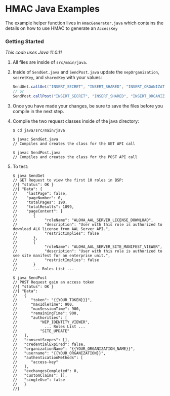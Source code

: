 # HMAC Java Examples

The example helper function lives in `HmacGenerator.java` which contains the details on how to use HMAC to generate an `AccessKey`

### Getting Started

_This code uses Java 11.0.11_

1. All files are inside of `src/main/java`.
1. Inside of `SendGet.java` and `SendPost.java` update the `nepOrganization`, `secretKey`, and `sharedKey` with your values:

   ```java
   SendGet.callGet("INSERT_SECRET", "INSERT_SHARED", "INSERT_ORGANIZATION");
   // or 
   SendPost.callPost("INSERT_SECRET", "INSERT_SHARED", "INSERT_ORGANIZATION");
   ```

1. Once you have made your changes, be sure to save the files before you compile in the next step.

1. Compile the two request classes inside of the java directory:

   ```console
   $ cd java/src/main/java
   ```

   ```console
   $ javac SendGet.java
   // Compiles and creates the class for the GET API call
   ```

   ```console
   $ javac SendPost.java
   // Compiles and creates the class for the POST API call
   ```

1. To test:

   ```console
   $ java SendGet
   // GET Request to view the first 10 roles in BSP:
   //{ "status": OK }
   //{ "Data": {
   //    "lastPage": false,
   //    "pageNumber": 0,
   //    "totalPages": 190,
   //    "totalResults": 1899,
   //    "pageContent": [
   //       {
   //            "roleName": "ALOHA_AAL_SERVER_LICENSE_DOWNLOAD",
   //            "description": "User with this role is authorized to download ALX license from AAL Server API.",
   //            "restrictImplies": false
   //       },
   //       {
   //            "roleName": "ALOHA_AAL_SERVER_SITE_MANIFEST_VIEWER",
   //            "description": "User with this role is authorized to see site manifest for an enterprise unit.",
   //            "restrictImplies": false
   //       }
   //       ... Roles List ...
   ```

   ```console
   $ java SendPost
   // POST Request gain an access token
   //{ "status": OK }
   //{ "Data":
   //   {
   //      "token": "{{YOUR_TOKEN}}}",
   //      "maxIdleTime": 900,
   //      "maxSessionTime": 900,
   //      "remainingTime": 900,
   //      "authorities": [
   //          "NEP_IDENTITY_VIEWER",
   //            ... Roles List ...
   //          "SITE_UPDATE"
   //   ],
   //   "consentScopes": [],
   //   "credentialExpired": false,
   //   "organizationName": "{{YOUR_ORGANIZATION_NAME}}",
   //   "username": "{{YOUR_ORGANIZATION}}",
   //   "authenticationMethods": [
   //      "access-key"
   //   ],
   //   "exchangesCompleted": 0,
   //   "customClaims": [],
   //   "singleUse": false
   //   }
   //}
   ```
